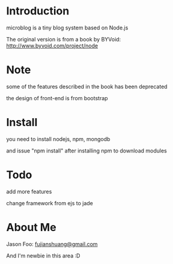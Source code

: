 Introduction
============

microblog is a tiny blog system based on Node.js

The original version is from a book by BYVoid:
	http://www.byvoid.com/project/node

Note
====

some of the features described in the book has been deprecated

the design of front-end is from bootstrap

Install
=======

you need to install nodejs, npm, mongodb

and issue "npm install" after installing npm to download modules

Todo
====

add more features

change framework from ejs to jade


About Me
========

Jason Foo: fujianshuang@gmail.com

And I'm newbie in this area :D
